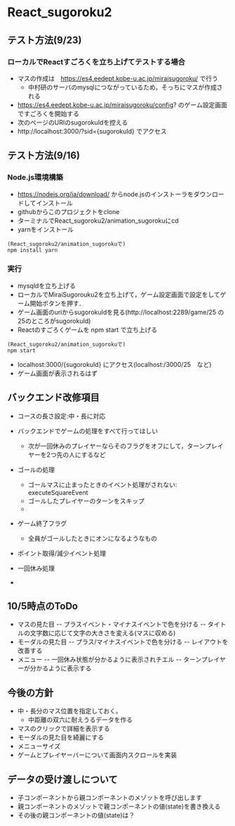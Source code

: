 # React_sugoroku2

## テスト方法(9/23)
### ローカルでReactすごろくを立ち上げてテストする場合
- マスの作成は　https://es4.eedept.kobe-u.ac.jp/miraisugoroku/ で行う
  - 中村研のサーバのmysqlにつながっているため，そっちにマスが作成される
- https://es4.eedept.kobe-u.ac.jp/miraisugoroku/config? のゲーム設定画面ですごろくを開始する
- 次のページのURIのsugorokuIdを控える
- http://localhost:3000/?sid={sugorokuId} でアクセス

## テスト方法(9/16) 
### Node.js環境構築
- https://nodejs.org/ja/download/ からnode.jsのインストーラをダウンロードしてインストール
- githubからこのプロジェクトをclone
- ターミナルでReact_sugoroku2/animation_sugorokuにcd
- yarnをインストール
```
(React_sugoroku2/animation_sugorokuで)
npm install yarn
```

### 実行
- mysqldを立ち上げる
- ローカルでMiraiSugorouku2を立ち上げて，ゲーム設定画面で設定をしてゲーム開始ボタンを押す．
- ゲーム画面のuriからsugorokuIdを見る(http://localhost:2289/game/25  の25のところがsugorokuId)
- Reactのすごろくゲームを npm start で立ち上げる
```
(React_sugoroku2/animation_sugorokuで)
npm start
```
- localhost:3000/{sugorokuId} にアクセス(localhost:/3000/25　など)
- ゲーム画面が表示されるはず


## バックエンド改修項目
- コースの長さ設定:中・長に対応

- バックエンドでゲームの処理をすべて行ってほしい
  - 次が一回休みのプレイヤーならそのフラグをオフにして，ターンプレイヤーを2つ先の人にするなど

- ゴールの処理
  - ゴールマスに止まったときのイベント処理がされない: executeSquareEvent
  - ゴールしたプレイヤーのターンをスキップ
  - 
  
- ゲーム終了フラグ
  - 全員がゴールしたときにオンになるようなもの
  
- ポイント取得/減少イベント処理
- 一回休み処理
- 

## 10/5時点のToDo
- マスの見た目
-- プラスイベント・マイナスイベントで色を分ける
-- タイトルの文字数に応じて文字の大きさを変える(マスに収める)
- モーダルの見た目
-- プラス/マイナスイベントで色を分ける
-- レイアウトを改善する
- メニュー
-- 一回休み状態が分かるように表示されチエル
-- ターンプレイヤーが分かるように表示する


## 今後の方針
- 中・長分のマス位置を指定しておく。
    - 中距離の双六に耐えうるデータを作る
- マスのクリックで詳細を表示する
- モーダルの見た目を綺麗にする
- メニューサイズ
- ゲームとプレイヤーバーについて画面内スクロールを実装




## データの受け渡しについて
- 子コンポーネントから親コンポーネントのメゾットを呼び出します
- 親コンポーネントのメゾットで親コンポーネントの値(state)を書き換える
- その後の親コンポーネントの値(state)は？
